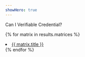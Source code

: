 ```yaml
---
showHero: true
---
```


Can I Verifiable Credential?

{% for matrix in results.matrices %}
  <li><a href="/suites/{{ matrix.title | slugify }}">{{ matrix.title }}</a></li>
{% endfor %}
